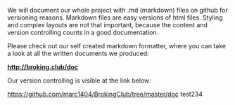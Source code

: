 We will document our whole project with .md (markdown) files on github for versioning reasons. Markdown files are easy versions of html files. Styling and complex layouts are not that important, because the content and version controlling counts in a good documentation.

Please check out our self created markdown formatter, where you can take a look at all the written documents we produced:

__http://broking.club/doc__

Our version controlling is visible at the link below:

https://github.com/marc1404/BrokingClub/tree/master/doc
test234

